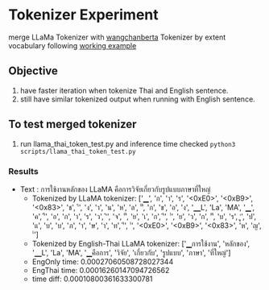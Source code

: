 # Tokenizer Experiment

merge LLaMa Tokenizer with [wangchanberta](https://huggingface.co/airesearch/wangchanberta-base-att-spm-uncased/tree/main) Tokenizer by extent vocabulary following [working example](https://github.com/ymcui/Chinese-LLaMA-Alpaca/blob/main/README_EN.md) 

## Objective
1. have faster iteration when tokenize Thai and English sentence.
2. still have similar tokenized output when running with English sentence.

## To test merged tokenizer

1.  run llama_thai_token_test.py and inference time checked
```python3 scripts/llama_thai_token_test.py```

### Results
- Text : การใช้งานหลักของ LLaMA คือการวิจัยเกี่ยวกับรูปแบบภาษาที่ใหญ่
    - Tokenized by LLaMA tokenizer: ['▁', 'ก', 'า', 'ร', '<0xE0>', '<0xB9>', '<0x83>', 'ช', '้', 'ง', 'า', 'น', 'ห', 'ล', 'ั', 'ก', 'ข', 'อ', 'ง', '▁L', 'La', 'MA', '▁', 'ค', 'ื', 'อ', 'ก', 'า', 'ร', 'ว', 'ิ', 'จ', 'ั', 'ย', 'เ', 'ก', 'ี', '่', 'ย', 'ว', 'ก', 'ั', 'บ', 'ร', 'ู', 'ป', 'แ', 'บ', 'บ', 'ภ', 'า', 'ษ', 'า', 'ท', 'ี', '่', '<0xE0>', '<0xB9>', '<0x83>', 'ห', 'ญ', '่']
    - Tokenized by English-Thai LLaMA tokenizer: ['▁การใช้งาน', 'หลักของ', '▁L', 'La', 'MA', '▁คือการ', 'วิจัย', 'เกี่ยวกับ', 'รูปแบบ', 'ภาษา', 'ที่ใหญ่']
    - EngOnly time: 0.00027060508728027344
    - EngThai time: 0.00016260147094726562
    - time diff: 0.00010800361633300781

